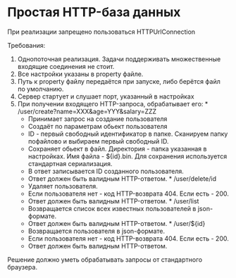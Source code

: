 # Простая HTTP-база данных

При реализации запрещено пользоваться HTTPUrlConnection

Требования:
  1. Однопоточная реализация. Задачи поддерживать множественные входящие соединения не стоит.
  2. Все настройки указаны в property файле.
  3. Путь к property файлу передаётся при запуске, либо берётся файл по умолчанию.
  4. Сервер стартует и слушает порт, указанный в настройках
  5. При получении входящего HTTP-запроса, обрабатывает его:
    *	/user/create?name=XXX&age=YYY&salary=ZZZ
      * Принимает запрос на создание пользователя
      * Создаёт по параметрам обьект пользователя
      * ID - первый свободный идентификатор в папке. Сканируем папку пофайлово и выбираем первый свободный ID.
      * Сохраняет обьект в файл. Директория - папка указанная в настройках. Имя файла - ${id}.bin. Для сохранения используется стандартная сериализация.
      * В ответ записывается ID созданного пользователя.
      * Ответ должен быть валидным HTTP-ответом.
    * /user/delete/id
      * Удаляет пользователя.
      * Если пользователя нет - код HTTP-возврата 404. Если есть - 200.
      * Ответ должен быть валидным HTTP-ответом.
    *  /user/list
      * Возвращается список всех известных пользователей в json-формате.
      * Ответ должен быть валидным HTTP-ответом.
    * /user/${id}
      * Возвращается пользователя в json-формате.
      * Если пользователя нет - код HTTP-возврата 404. Если есть - 200.
      * Ответ должен быть валидным HTTP-ответом.

Решение должно уметь обрабатывать запросы от стандартного браузера.
